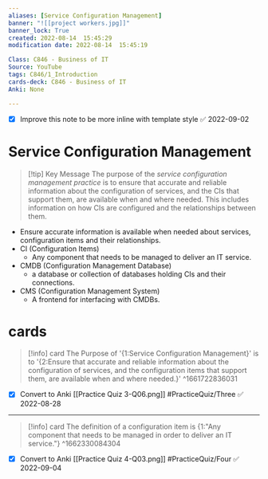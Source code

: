 ```yaml
---
aliases: [Service Configuration Management]
banner: "![[project workers.jpg]]"
banner_lock: True
created: 2022-08-14  15:45:29
modification date: 2022-08-14  15:45:19

Class: C846 - Business of IT
Source: YouTube
tags: C846/1_Introduction
cards-deck: C846 - Business of IT
Anki: None

---
```

- [x] Improve this note to be more inline with template style ✅ 2022-09-02
# Service Configuration Management
>[!tip] Key Message
>The purpose of the _service configuration management practice_ is to ensure that accurate and reliable information about the configuration of services, and the CIs that support them, are available when and where needed. This includes information on how CIs are configured and the relationships between them.
- Ensure accurate information is available when needed about services, configuration items and their relationships.
- CI (Configuration Items)
	- Any component that needs to be managed to deliver an IT service.
- CMDB (Configuration Management Database)
	- a database or collection of databases holding CIs and their connections.
- CMS (Configuration Management System)
	- A frontend for interfacing with CMDBs.


# cards
>[!info] card
>The Purpose of '{1:Service Configuration Management}' is to '{2:Ensure that accurate and reliable information about the configuration of services, and the configuration items that support them, are available when and where needed.}'
^1661722836031
- [x] Convert to Anki [[Practice Quiz 3-Q06.png]] #PracticeQuiz/Three ✅ 2022-08-28
---
>[!info] card
>The definition of a configuration item is {1:"Any component that needs to be managed in order to deliver an IT service."}
^1662330084304
- [x] Convert to Anki [[Practice Quiz 4-Q03.png]] #PracticeQuiz/Four ✅ 2022-09-04
